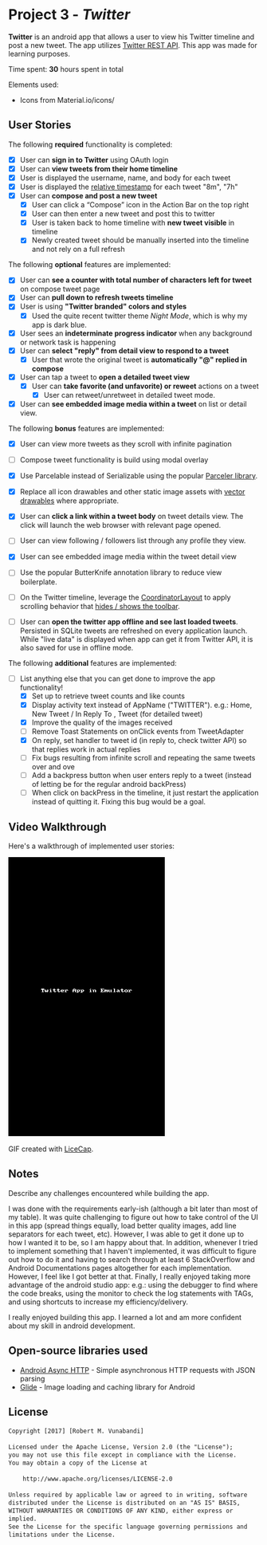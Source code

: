 # Project 3 - *Twitter*

**Twitter** is an android app that allows a user to view his Twitter timeline and post a new tweet. The app utilizes [Twitter REST API](https://dev.twitter.com/rest/public).
This app was made for learning purposes.


Time spent: **30** hours spent in total

Elements used:
- Icons from Material.io/icons/

## User Stories

The following **required** functionality is completed:

* [x]   User can **sign in to Twitter** using OAuth login
* [x]   User can **view tweets from their home timeline**
  * [x] User is displayed the username, name, and body for each tweet
  * [x] User is displayed the [relative timestamp](https://gist.github.com/nesquena/f786232f5ef72f6e10a7) for each tweet "8m", "7h"
* [x] User can **compose and post a new tweet**
  * [x] User can click a “Compose” icon in the Action Bar on the top right
  * [x] User can then enter a new tweet and post this to twitter
  * [x] User is taken back to home timeline with **new tweet visible** in timeline
  * [x] Newly created tweet should be manually inserted into the timeline and not rely on a full refresh

The following **optional** features are implemented:

* [x] User can **see a counter with total number of characters left for tweet** on compose tweet page
* [x] User can **pull down to refresh tweets timeline**
* [x] User is using **"Twitter branded" colors and styles**
  * [x] Used the quite recent twitter theme *Night Mode*, which is why my app is dark blue.
* [x] User sees an **indeterminate progress indicator** when any background or network task is happening
* [x] User can **select "reply" from detail view to respond to a tweet**
  * [x] User that wrote the original tweet is **automatically "@" replied in compose**
* [x] User can tap a tweet to **open a detailed tweet view**
  * [x] User can **take favorite (and unfavorite) or reweet** actions on a tweet
    * [x] User can retweet/unretweet in detailed tweet mode.
* [x] User can **see embedded image media within a tweet** on list or detail view.

The following **bonus** features are implemented:

* [x] User can view more tweets as they scroll with infinite pagination
* [ ] Compose tweet functionality is build using modal overlay
* [x] Use Parcelable instead of Serializable using the popular [Parceler library](http://guides.codepath.com/android/Using-Parceler).
* [x] Replace all icon drawables and other static image assets with [vector drawables](http://guides.codepath.com/android/Drawables#vector-drawables) where appropriate.
* [x] User can **click a link within a tweet body** on tweet details view. The click will launch the web browser with relevant page opened.
* [ ] User can view following / followers list through any profile they view.
* [x] User can see embedded image media within the tweet detail view
* [ ] Use the popular ButterKnife annotation library to reduce view boilerplate.
* [ ] On the Twitter timeline, leverage the [CoordinatorLayout](http://guides.codepath.com/android/Handling-Scrolls-with-CoordinatorLayout#responding-to-scroll-events) to apply scrolling behavior that [hides / shows the toolbar](http://guides.codepath.com/android/Using-the-App-ToolBar#reacting-to-scroll).
* [ ] User can **open the twitter app offline and see last loaded tweets**. Persisted in SQLite tweets are refreshed on every application launch. While "live data" is displayed when app can get it from Twitter API, it is also saved for use in offline mode.


The following **additional** features are implemented:

* [ ] List anything else that you can get done to improve the app functionality!
  * [x] Set up to retrieve tweet counts and like counts
  * [x] Display activity text instead of AppName ("TWITTER"). e.g.: Home, New Tweet / In Reply To , Tweet (for detailed tweet)
  * [x] Improve the quality of the images received
  * [ ] Remove Toast Statements on onClick events from TweetAdapter
  * [x] On reply, set handler to tweet id (in reply to, check twitter API) so that replies work in actual replies
  * [ ] Fix bugs resulting from infinite scroll and repeating the same tweets over and ove 
  * [ ] Add a backpress button when user enters reply to a tweet (instead of letting be for the regular android backPress)
  * [ ] When click on backPress in the timeline, it just restart the application instead of quitting it. Fixing this bug would be a goal.

## Video Walkthrough

Here's a walkthrough of implemented user stories:

![Twitter Demo](TwitterDemoGIF.gif)

GIF created with [LiceCap](http://www.cockos.com/licecap/).

## Notes

Describe any challenges encountered while building the app.

I was done with the requirements early-ish (although a bit later than most of my table). It was quite challenging to figure out how to take control of the UI in this app (spread things equally, load better quality images, add line separators for each tweet, etc). However, I was able to get it done up to how I wanted it to be, so I am happy about that. In addition, whenever I tried to implement something that I haven't implemented, it was difficult to figure out how to do it and having to search through at least 6 StackOverflow and Android Documentations pages altogether for each implementation. However, I feel like I got better at that. Finally, I really enjoyed taking more advantage of the android studio app: e.g.: using the debugger to find where the code breaks, using the monitor to check the log statements with TAGs, and using shortcuts to increase my efficiency/delivery.

I really enjoyed building this app. I learned a lot and am more confident about my skill in android development.

## Open-source libraries used

- [Android Async HTTP](https://github.com/loopj/android-async-http) - Simple asynchronous HTTP requests with JSON parsing
- [Glide](https://github.com/bumptech/glide) - Image loading and caching library for Android

## License

    Copyright [2017] [Robert M. Vunabandi]

    Licensed under the Apache License, Version 2.0 (the "License");
    you may not use this file except in compliance with the License.
    You may obtain a copy of the License at

        http://www.apache.org/licenses/LICENSE-2.0

    Unless required by applicable law or agreed to in writing, software
    distributed under the License is distributed on an "AS IS" BASIS,
    WITHOUT WARRANTIES OR CONDITIONS OF ANY KIND, either express or implied.
    See the License for the specific language governing permissions and
    limitations under the License.

